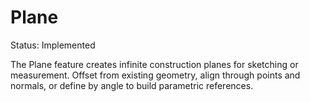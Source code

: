 # Plane

Status: Implemented

The Plane feature creates infinite construction planes for sketching or measurement. Offset from existing geometry, align through points and normals, or define by angle to build parametric references.
